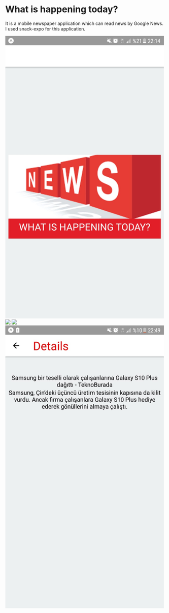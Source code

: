 <h1>What is happening today?</h1>
<p>
  It is a mobile newspaper application which can read news by Google News.</br>
   I used snack-expo for this application.
</p>
<a href="https://github.com/YelizGuzel/WhatIsHappeningToday-/blob/master/image4.jpeg" target="_blank">
<img src="https://github.com/YelizGuzel/WhatIsHappeningToday-/blob/master/image4.jpeg" width="500" style="max-width:100%;"></a>

<a href="https://github.com/YelizGuzel/WhatIsHappeningToday-/blob/master/image3.jpeghttps://github.com/YelizGuzel/WhatIsHappeningToday-/blob/master/image4.jpeghttps://github.com/YelizGuzel/WhatIsHappeningToday-/blob/master/image4.jpeg" target="_blank">
<img src="https://github.com/YelizGuzel/WhatIsHappeningToday-/blob/master/image3.jpeghttps://github.com/YelizGuzel/WhatIsHappeningToday-/blob/master/image3.jpeghttps://github.com/YelizGuzel/WhatIsHappeningToday-/blob/master/image4.jpeghttps://github.com/YelizGuzel/WhatIsHappeningToday-/blob/master/image4.jpeg" width="500" style="max-width:100%;"></a>

<a href="https://github.com/YelizGuzel/WhatIsHappeningToday-/blob/master/image2.jpeghttps://github.com/YelizGuzel/WhatIsHappeningToday-/blob/master/image2.jpeghttps://github.com/YelizGuzel/WhatIsHappeningToday-/blob/master/image3.jpeghttps://github.com/YelizGuzel/WhatIsHappeningToday-/blob/master/image3.jpeghttps://github.com/YelizGuzel/WhatIsHappeningToday-/blob/master/image4.jpeghttps://github.com/YelizGuzel/WhatIsHappeningToday-/blob/master/image4.jpeg" target="_blank">
<img src="https://github.com/YelizGuzel/WhatIsHappeningToday-/blob/master/image2.jpeghttps://github.com/YelizGuzel/WhatIsHappeningToday-/blob/master/image3.jpeghttps://github.com/YelizGuzel/WhatIsHappeningToday-/blob/master/image3.jpeghttps://github.com/YelizGuzel/WhatIsHappeningToday-/blob/master/image4.jpeghttps://github.com/YelizGuzel/WhatIsHappeningToday-/blob/master/image4.jpeg" width="500" style="max-width:100%;"></a>

<a href="https://github.com/YelizGuzel/WhatIsHappeningToday-/blob/master/image1.jpeg" target="_blank">
<img src="https://github.com/YelizGuzel/WhatIsHappeningToday-/blob/master/image1.jpeg" width="500" style="max-width:100%;"></a>


